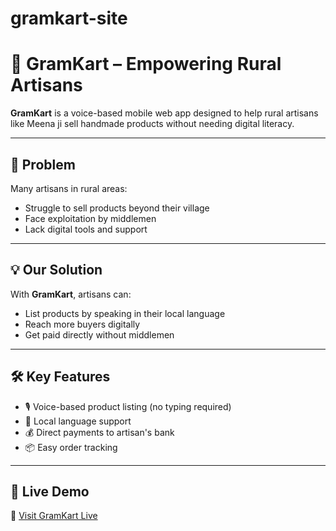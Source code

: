# gramkart-site
# 🌾 GramKart – Empowering Rural Artisans

**GramKart** is a voice-based mobile web app designed to help rural artisans like Meena ji sell handmade products without needing digital literacy.

---

## 🎯 Problem
Many artisans in rural areas:
- Struggle to sell products beyond their village
- Face exploitation by middlemen
- Lack digital tools and support

---

## 💡 Our Solution
With **GramKart**, artisans can:
- List products by speaking in their local language
- Reach more buyers digitally
- Get paid directly without middlemen

---

## 🛠 Key Features
- 🎙 Voice-based product listing (no typing required)
- 📱 Local language support
- 💰 Direct payments to artisan's bank
- 📦 Easy order tracking

---

## 🚀 Live Demo
🔗 [Visit GramKart Live](https://deekshaa-04.github.io/gramkart-site/)
